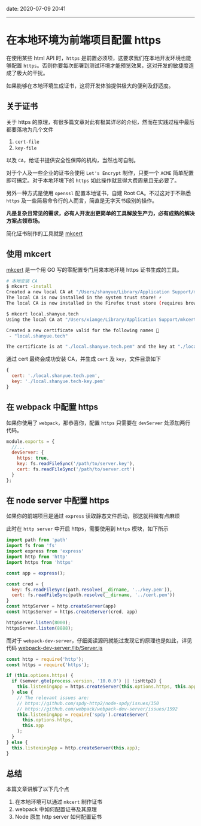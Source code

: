 date: 2020-07-09 20:41

---

# 在本地环境为前端项目配置 https

在使用某些 html API 时，`https` 是前置必须项，这要求我们在本地开发环境也能够配置 `https`。否则你要每次部署到测试环境才能预览效果，这对开发的敏捷度造成了极大的干扰。

如果能够在本地环境生成证书，这将开发体验提供极大的便利及舒适度。

## 关于证书

关于 https 的原理，有很多篇文章对此有极其详尽的介绍，然而在实践过程中最后都要落地为几个文件

1. `cert-file`
1. `key-file`

以及 `CA`，给证书提供安全性保障的机构，当然也可自制。

对于个人及一些企业的证书会使用 `Let's Encrypt` 制作，只要一个 `ACME` 简单配置即可搞定。对于本地环境下的 `https` 如此操作就显得大费周章且无必要了。

另外一种方式是使用 `openssl` 配置本地证书，自建 Root CA。不过这对于不熟悉 `https` 及一些简易命令行的人而言，简直是无字天书级别的操作。

**凡是复杂且常见的需求，必有人开发出更简单的工具解放生产力，必有成熟的解决方案占领市场。**

简化证书制作的工具就是 [mkcert](https://github.com/FiloSottile/mkcert)

## 使用 mkcert

[mkcert](https://github.com/FiloSottile/mkcert) 是一个用 GO 写的零配置专门用来本地环境 https 证书生成的工具。

``` bash
# 本地安装 CA
$ mkcert -install
Created a new local CA at "/Users/shanyue/Library/Application Support/mkcert" 💥
The local CA is now installed in the system trust store! ⚡️
The local CA is now installed in the Firefox trust store (requires browser restart)! 🦊

$ mkcert local.shanyue.tech
Using the local CA at "/Users/xiange/Library/Application Support/mkcert" ✨

Created a new certificate valid for the following names 📜
 - "local.shanyue.tech"

The certificate is at "./local.shanyue.tech.pem" and the key at "./local.shanyue.tech-key.pem" ✅
```

通过 cert 最终会成功安装 CA，并生成 `cert` 及 `key`，文件目录如下

``` js
{
  cert: './local.shanyue.tech.pem',
  key: './local.shanyue.tech-key.pem'
}
```

## 在 webpack 中配置 https

如果你使用了 `webpack`，那恭喜你，配置 `https` 只需要在 `devServer` 处添加两行代码。

``` js
module.exports = {
  //...
  devServer: {
    https: true,
    key: fs.readFileSync('/path/to/server.key'),
    cert: fs.readFileSync('/path/to/server.crt')
  }
};
```

## 在 node server 中配置 https

如果你的前端项目是通过 `express` 读取静态文件启动，那这就稍微有点麻烦

此时在 `http server` 中开启 https，需要使用到 `https` 模块，如下所示

``` js
import path from 'path'
import fs from 'fs'
import express from 'express'
import http from 'http'
import https from 'https'

const app = express();

const cred = {
  key: fs.readFileSync(path.resolve(__dirname, '../key.pem')),
  cert: fs.readFileSync(path.resolve(__dirname, '../cert.pem'))
}
const httpServer = http.createServer(app)
const httpsServer = https.createServer(cred, app)

httpServer.listen(8000);
httpsServer.listen(8888);
```

而对于 `webpack-dev-server`，仔细阅读源码就能过发现它的原理也是如此，详见代码 [webpack-dev-server:/lib/Server.js](https://github.com/webpack/webpack-dev-server/blob/master/lib/Server.js#L677)

``` js
const http = require('http');
const https = require('https');

if (this.options.https) {
  if (semver.gte(process.version, '10.0.0') || !isHttp2) {
    this.listeningApp = https.createServer(this.options.https, this.app);
  } else {
    // The relevant issues are:
    // https://github.com/spdy-http2/node-spdy/issues/350
    // https://github.com/webpack/webpack-dev-server/issues/1592
    this.listeningApp = require('spdy').createServer(
      this.options.https,
      this.app
    );
  }
} else {
  this.listeningApp = http.createServer(this.app);
}
```

## 总结

本篇文章讲解了以下几个点

1. 在本地环境可以通过 `mkcert` 制作证书
1. webpack 中如何配置证书及其原理
1. Node 原生 http server 如何配置证书